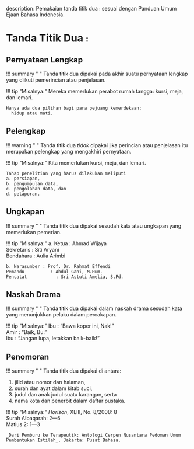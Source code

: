 description: Pemakaian tanda titik dua <small><span class="penanda">:</span></small> sesuai dengan Panduan Umum Ejaan Bahasa Indonesia.

# Tanda Titik Dua <small><span class="penanda">:</span></small>

## Pernyataan Lengkap

!!! summary " "
    Tanda titik dua dipakai pada akhir suatu pernyataan lengkap yang diikuti pemerincian atau penjelasan.

!!! tip "Misalnya:"
    Mereka memerlukan perabot rumah tangga: kursi, meja,
      dan lemari.

    Hanya ada dua pilihan bagi para pejuang kemerdekaan:
      hidup atau mati.

## Pelengkap

!!! warning " "
    Tanda titik dua _tidak_ dipakai jika perincian atau penjelasan itu merupakan pelengkap yang mengakhiri pernyataan.

!!! tip "Misalnya:"
    Kita memerlukan kursi, meja, dan lemari.

    Tahap penelitian yang harus dilakukan meliputi  
    a. persiapan,  
    b. pengumpulan data,  
    c. pengolahan data, dan  
    d. pelaporan.

## Ungkapan

!!! summary " "
    Tanda titik dua dipakai sesudah kata atau ungkapan yang memerlukan pemerian.

!!! tip "Misalnya:"
    a. Ketua     : Ahmad Wijaya  
    Sekretaris  : Siti Aryani  
    Bendahara : Aulia Arimbi

    b. Narasumber : Prof. Dr. Rahmat Effendi  
    Pemandu          : Abdul Gani, M.Hum.  
    Pencatat           : Sri Astuti Amelia, S.Pd.

## Naskah Drama

!!! summary " "
    Tanda titik dua dipakai dalam naskah drama sesudah kata yang menunjukkan pelaku dalam percakapan.

!!! tip "Misalnya:"
    Ibu : “Bawa koper ini, Nak!”  
    Amir : “Baik, Bu.”  
    Ibu : “Jangan lupa, letakkan baik-baik!”  

## Penomoran

!!! summary " "
    Tanda titik dua dipakai di antara:
    <ol class="kurung-a">
    <li>jilid atau nomor dan halaman,</li>
    <li>surah dan ayat dalam kitab suci,</li>
    <li>judul dan anak judul suatu karangan, serta</li>
    <li>nama kota dan penerbit dalam daftar pustaka.</li>
    </ol>

!!! tip "Misalnya:"
    _Horison_, XLIII, No. 8/2008: 8  
    Surah Albaqarah: 2—5  
    Matius 2: 1—3

    _Dari Pemburu ke Terapeutik: Antologi Cerpen Nusantara Pedoman Umum Pembentukan Istilah_. Jakarta: Pusat Bahasa.



